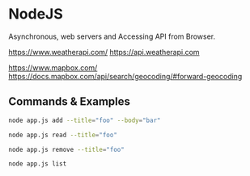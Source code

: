 # NodeJS

Asynchronous, web servers and Accessing API from Browser.

https://www.weatherapi.com/
https://api.weatherapi.com

https://www.mapbox.com/
https://docs.mapbox.com/api/search/geocoding/#forward-geocoding

## Commands & Examples
```bash
node app.js add --title="foo" --body="bar"
```
```bash
node app.js read --title="foo" 
```
```bash
node app.js remove --title="foo"
```
```bash
node app.js list
```